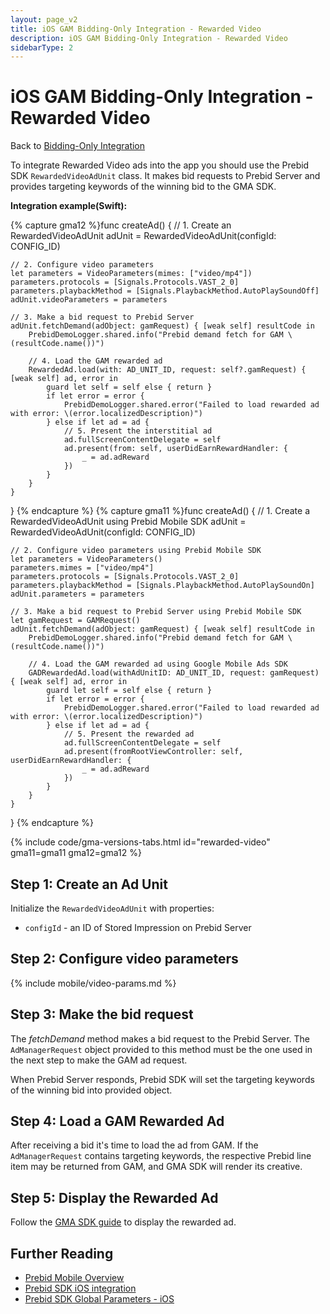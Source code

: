 ```yaml
---
layout: page_v2
title: iOS GAM Bidding-Only Integration - Rewarded Video
description: iOS GAM Bidding-Only Integration - Rewarded Video
sidebarType: 2
---
```


# iOS GAM Bidding-Only Integration - Rewarded Video

Back to [Bidding-Only Integration](/prebid-mobile/pbm-api/ios/ios-sdk-integration-gam-original-api.html#adunit-specific-instructions)

To integrate Rewarded Video ads into the app you should use the Prebid SDK `RewardedVideoAdUnit` class. It makes bid requests to Prebid Server and provides targeting keywords of the winning bid to the GMA SDK.

**Integration example(Swift):**

{% capture gma12 %}func createAd() {
    // 1. Create an RewardedVideoAdUnit
    adUnit = RewardedVideoAdUnit(configId: CONFIG_ID)
    
    // 2. Configure video parameters
    let parameters = VideoParameters(mimes: ["video/mp4"])
    parameters.protocols = [Signals.Protocols.VAST_2_0]
    parameters.playbackMethod = [Signals.PlaybackMethod.AutoPlaySoundOff]
    adUnit.videoParameters = parameters
    
    // 3. Make a bid request to Prebid Server
    adUnit.fetchDemand(adObject: gamRequest) { [weak self] resultCode in
        PrebidDemoLogger.shared.info("Prebid demand fetch for GAM \(resultCode.name())")
        
        // 4. Load the GAM rewarded ad
        RewardedAd.load(with: AD_UNIT_ID, request: self?.gamRequest) { [weak self] ad, error in
            guard let self = self else { return }
            if let error = error {
                PrebidDemoLogger.shared.error("Failed to load rewarded ad with error: \(error.localizedDescription)")
            } else if let ad = ad {
                // 5. Present the interstitial ad
                ad.fullScreenContentDelegate = self
                ad.present(from: self, userDidEarnRewardHandler: {
                    _ = ad.adReward
                })
            }
        }
    }
}
{% endcapture %}
{% capture gma11 %}func createAd() {
    // 1. Create a RewardedVideoAdUnit using Prebid Mobile SDK
    adUnit = RewardedVideoAdUnit(configId: CONFIG_ID)
    
    // 2. Configure video parameters using Prebid Mobile SDK
    let parameters = VideoParameters()
    parameters.mimes = ["video/mp4"]
    parameters.protocols = [Signals.Protocols.VAST_2_0]
    parameters.playbackMethod = [Signals.PlaybackMethod.AutoPlaySoundOn]
    adUnit.parameters = parameters
    
    // 3. Make a bid request to Prebid Server using Prebid Mobile SDK
    let gamRequest = GAMRequest()
    adUnit.fetchDemand(adObject: gamRequest) { [weak self] resultCode in
        PrebidDemoLogger.shared.info("Prebid demand fetch for GAM \(resultCode.name())")
        
        // 4. Load the GAM rewarded ad using Google Mobile Ads SDK
        GADRewardedAd.load(withAdUnitID: AD_UNIT_ID, request: gamRequest) { [weak self] ad, error in
            guard let self = self else { return }
            if let error = error {
                PrebidDemoLogger.shared.error("Failed to load rewarded ad with error: \(error.localizedDescription)")
            } else if let ad = ad {
                // 5. Present the rewarded ad
                ad.fullScreenContentDelegate = self
                ad.present(fromRootViewController: self, userDidEarnRewardHandler: {
                    _ = ad.adReward
                })
            }
        }
    }
}
{% endcapture %}

{% include code/gma-versions-tabs.html id="rewarded-video" gma11=gma11 gma12=gma12 %}

## Step 1: Create an Ad Unit

Initialize the `RewardedVideoAdUnit` with properties:

- `configId` - an ID of Stored Impression on Prebid Server

## Step 2: Configure video parameters

{% include mobile/video-params.md %}

## Step 3: Make the bid request

The _fetchDemand_ method makes a bid request to the Prebid Server. The `AdManagerRequest` object provided to this method must be the one used in the next step to make the GAM ad request.

When Prebid Server responds, Prebid SDK will set the targeting keywords of the winning bid into provided object.

## **Step 4: Load a GAM Rewarded Ad**

After receiving a bid it's time to load the ad from GAM. If the `AdManagerRequest` contains targeting keywords, the respective Prebid line item may be returned from GAM, and GMA SDK will render its creative. 

## Step 5: Display the Rewarded Ad

Follow the [GMA SDK guide](https://developers.google.com/ad-manager/mobile-ads-sdk/ios/rewarded#show_the_ad) to display the rewarded ad.

## Further Reading

- [Prebid Mobile Overview](/prebid-mobile/prebid-mobile.html)
- [Prebid SDK iOS integration](/prebid-mobile/pbm-api/ios/code-integration-ios.html)
- [Prebid SDK Global Parameters - iOS](/prebid-mobile/pbm-api/ios/pbm-targeting-ios.html)

